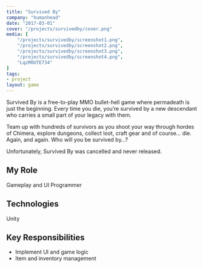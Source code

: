 ```yaml
---
title: "Survived By"
company: "humanhead"
date: "2017-03-01"
cover: "/projects/survivedby/cover.png"
media: [
    "/projects/survivedby/screenshot1.png",
    "/projects/survivedby/screenshot2.png",
    "/projects/survivedby/screenshot3.png",
    "/projects/survivedby/screenshot4.png",
    "LqzM0UTE734"
]
tags:
- project
layout: game
---
```


Survived By is a free-to-play MMO bullet-hell game where permadeath is just the beginning. Every time you die, you’re survived by a new descendant who carries a small part of your legacy with them.

Team up with hundreds of survivors as you shoot your way through hordes of Chimera, explore dungeons, collect loot, craft gear and of course… die. Again, and again. Who will you be survived by…?

Unfortunately, Survived By was cancelled and never released.

## My Role
Gameplay and UI Programmer

## Technologies
Unity

## Key Responsibilities
* Implement UI and game logic
* Item and inventory management
